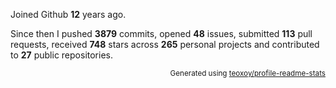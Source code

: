 Joined Github **12** years ago.

Since then I pushed **3879** commits, opened **48** issues, submitted **113** pull requests, received **748** stars across **265** personal projects and contributed to **27** public repositories.

<p align="right"><sub>Generated using <a href="https://github.com/marketplace/actions/profile-readme-stats">teoxoy/profile-readme-stats</a></sub></p>
